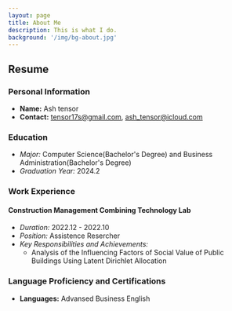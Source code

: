 ```yaml
---
layout: page
title: About Me
description: This is what I do.
background: '/img/bg-about.jpg'
---
```


## Resume

### Personal Information
- **Name:** Ash tensor
- **Contact:** tensor17s@gmail.com, ash_tensor@icloud.com

### Education
  - *Major:* Computer Science(Bachelor's Degree) and Business Administration(Bachelor's Degree)
  - *Graduation Year:* 2024.2

### Work Experience
#### Construction Management Combining Technology Lab
- *Duration:* 2022.12 - 2022.10
- *Position:* Assistence Resercher
- *Key Responsibilities and Achievements:*
  - Analysis of the Influencing Factors of Social Value of Public Buildings Using Latent Dirichlet Allocation

### Language Proficiency and Certifications
- **Languages:** Advansed Business English

